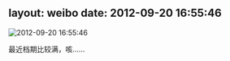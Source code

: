 layout: weibo
date: 2012-09-20 16:55:46
---
<meta name="referrer" content="no-referrer" />

<img src="/images/favicon.ico" style="float: left;"/>2012-09-20 16:55:46

最近档期比较满，咳……

